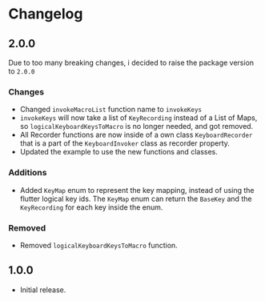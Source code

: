 # Changelog

## 2.0.0

Due to too many breaking changes, i decided to raise the package version to `2.0.0`

### Changes

* Changed `invokeMacroList` function name to `invokeKeys`
* `invokeKeys` will now take a list of `KeyRecording` instead of a List of Maps, so `logicalKeyboardKeysToMacro` is no longer needed, and got removed.
* All Recorder functions are now inside of a own class `KeyboardRecorder` that is a part of the `KeyboardInvoker` class as recorder property.
* Updated the example to use the new functions and classes.

### Additions

* Added `KeyMap` enum to represent the key mapping, instead of using the flutter logical key ids. The `KeyMap` enum can return the `BaseKey` and the `KeyRecording` for each key inside the enum.

### Removed

* Removed `logicalKeyboardKeysToMacro` function.

## 1.0.0

* Initial release.
